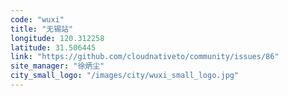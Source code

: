 ```yaml
---
code: "wuxi"
title: "无锡站"
longitude: 120.312258
latitude: 31.506445
link: "https://github.com/cloudnativeto/community/issues/86"
site_manager: "徐炳尘"
city_small_logo: "/images/city/wuxi_small_logo.jpg"
---
```


